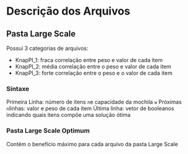 # Descrição dos Arquivos

## Pasta Large Scale

Possuí 3 categorias de arquivos:
- KnapPI_1: fraca correlação entre peso e valor de cada item
- KnapPI_2: média correlação entre o peso e valor de cada item
- KnapPI_3: forte correlação entre o peso e o valor de cada item

### Sintaxe

Primeira Linha: número de itens `n`e capacidade da mochila `w`
Próximas `n`linhas: valor e peso de cada item
Última linha: vetor de booleanos indicando quais itens compõe uma solução ótima

### Pasta Large Scale Optimum

Contém o benefício máximo para cada arquivo da pasta Large Scale